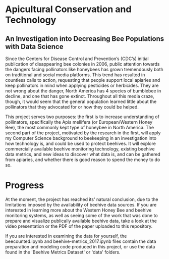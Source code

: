 # Apicultural Conservation and Technology
## An Investigation into Decreasing Bee Populations with Data Science

Since the Centers for Disease Control and Prevention’s (CDC’s) initial publication of disappearing bee colonies in 2006, public attention towards 
the dangers facing pollinators like honeybees has grown tremendously both on traditional and social media platforms. This trend has resulted in countless 
calls to action, requesting that people support local apiaries and keep pollinators in mind when applying pesticides or herbicides. 
They are not wrong about the danger, North America has 4 species of bumblebee in decline, and one that has gone extinct. 
Throughout all this media craze, though, it would seem that the general population learned little about the pollinators that they advocated 
for or how they could be helped.

This project serves two purposes: the first is to increase understanding of pollinators, specifically the Apis mellifera (or European/Western Honey Bee), 
the most commonly kept type of honeybee in North America. The second part of the project, motivated by the research in the first, will apply 
my Computer Science background to beekeeping in an investigation into how technology is, and could be used to protect beehives. 
It will explore commercially available beehive monitoring technology, existing beehive data metrics, and new ideas to discover what data is, 
and can be gathered from apiaries, and whether there is good reason to spend the money to do so.

# Progress
At the moment, the project has reached its' natural conclusion, due to the limitations imposed by the availability of beehive data sources. 
If you are interested in learning more about the Western Honey Bee and beehive monitoring systems, as well as seeing some of the work that was done to prepare
and visualize publically available beehive data, take a look at the video presentation or the PDF of the paper uploaded to this repository.

If you are interested in examining the data for yourself, the beecounted.ipynb and beehive-metrics_2017.ipynb files contain the data preparation and modeling
code produced in this project, or use the data found in the 'Beehive Metrics Dataset' or 'data' folders.
